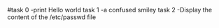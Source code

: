 #task 0 -print Hello world
task 1 -a confused smiley
task 2 -Display the content of the /etc/passwd file
